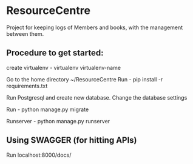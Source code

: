 # ResourceCentre
Project for keeping logs of Members and books, with the management between them.

## Procedure to get started:
create virtualenv - virtualenv virtualenv-name

Go to the home directory ~/ResourceCentre
Run - pip install -r requirements.txt

Run Postgresql and create new database.
Change the database settings

Run -  python manage.py migrate

Runserver - python manage.py runserver

## Using SWAGGER (for hitting APIs)

Run localhost:8000/docs/ 



